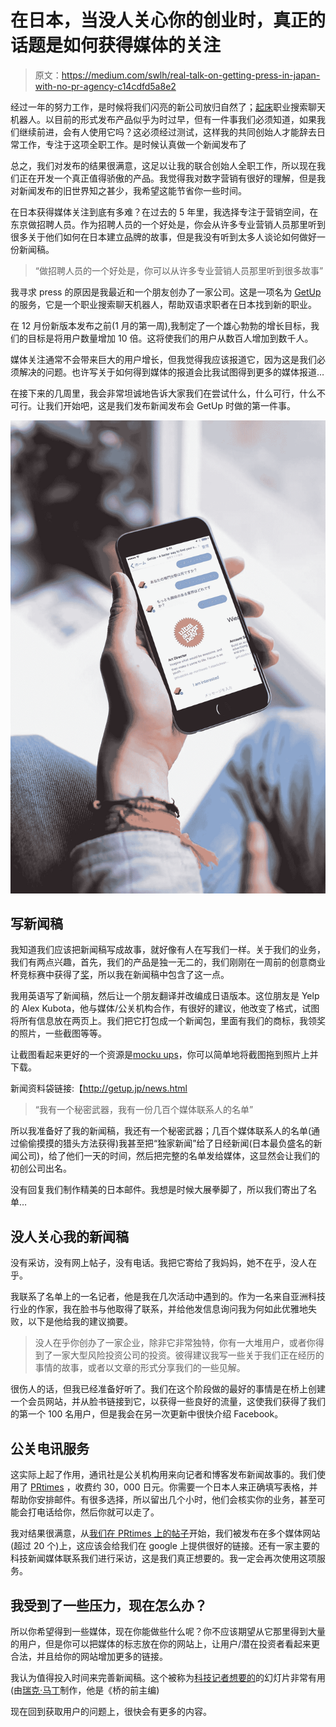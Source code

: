 # 在日本，当没人关心你的创业时，真正的话题是如何获得媒体的关注

> 原文：<https://medium.com/swlh/real-talk-on-getting-press-in-japan-with-no-pr-agency-c14cdfd5a8e2>

经过一年的努力工作，是时候将我们闪亮的新公司放归自然了；[起床](http://getup.jp/)职业搜索聊天机器人。以目前的形式发布产品似乎为时过早，但有一件事我们必须知道，如果我们继续前进，会有人使用它吗？这必须经过测试，这样我的共同创始人才能辞去日常工作，专注于这项全职工作。是时候认真做一个新闻发布了

总之，我们对发布的结果很满意，这足以让我的联合创始人全职工作，所以现在我们正在开发一个真正值得骄傲的产品。我觉得我对数字营销有很好的理解，但是我对新闻发布的旧世界知之甚少，我希望这能节省你一些时间。

在日本获得媒体关注到底有多难？在过去的 5 年里，我选择专注于营销空间，在东京做招聘人员。作为招聘人员的一个好处是，你会从许多专业营销人员那里听到很多关于他们如何在日本建立品牌的故事，但是我没有听到太多人谈论如何做好一份新闻稿。

> “做招聘人员的一个好处是，你可以从许多专业营销人员那里听到很多故事”

我寻求 press 的原因是我最近和一个朋友创办了一家公司。这是一项名为 [GetUp](http://getup.jp) 的服务，它是一个职业搜索聊天机器人，帮助双语求职者在日本找到新的职业。

在 12 月份新版本发布之前(1 月的第一周),我制定了一个雄心勃勃的增长目标，我们的目标是将用户数量增加 10 倍。这将使我们的用户从数百人增加到数千人。

媒体关注通常不会带来巨大的用户增长，但我觉得我应该报道它，因为这是我们必须解决的问题。也许写关于如何得到媒体的报道会比我试图得到更多的媒体报道…

在接下来的几周里，我会非常坦诚地告诉大家我们在尝试什么，什么可行，什么不可行。让我们开始吧，这是我们发布新闻发布会 GetUp 时做的第一件事。

![](img/60dddfc8cbc9775c84385c2f3c30f467.png)

## 写新闻稿

我知道我们应该把新闻稿写成故事，就好像有人在写我们一样。关于我们的业务，我们有两点兴趣，首先，我们的产品是独一无二的，我们刚刚在一周前的创意商业杯竞标赛中获得了[奖](http://www.photolife14.com/20161101cbc)，所以我在新闻稿中包含了这一点。

我用英语写了新闻稿，然后让一个朋友翻译并改编成日语版本。这位朋友是 Yelp 的 Alex Kubota，他与媒体/公关机构合作，有很好的建议，他改变了格式，试图将所有信息放在两页上。我们把它打包成一个新闻包，里面有我们的商标，我领奖的照片，一些截图等等。

让截图看起来更好的一个资源是[mocku ups](https://www.mockuuups.com)，你可以简单地将截图拖到照片上并下载。

新闻资料袋链接:【http://getup.jp/news.html 

> “我有一个秘密武器，我有一份几百个媒体联系人的名单”

所以我准备好了我的新闻稿，我还有一个秘密武器；几百个媒体联系人的名单(通过偷偷摸摸的猎头方法获得)我甚至把“独家新闻”给了日经新闻(日本最负盛名的新闻公司)，给了他们一天的时间，然后把完整的名单发给媒体，这显然会让我们的初创公司出名。

没有回复我们制作精美的日本邮件。我想是时候大展拳脚了，所以我们寄出了名单…

## 没人关心我的新闻稿

没有采访，没有网上帖子，没有电话。我把它寄给了我妈妈，她不在乎，没人在乎。

我联系了名单上的一名记者，他是我在几次活动中遇到的。作为一名来自亚洲科技行业的作家，我在脸书与他取得了联系，并给他发信息询问我为何如此优雅地失败，以下是他给我的建议摘要。

> 没人在乎你创办了一家企业，除非它非常独特，你有一大堆用户，或者你得到了一家大型风险投资公司的投资。彼得建议我写一些关于我们正在经历的事情的故事，或者以文章的形式分享我们的一些见解。

很伤人的话，但我已经准备好听了。我们在这个阶段做的最好的事情是在桥上创建一个会员网站，并从脸书链接到它，以获得一些良好的流量，这使我们获得了我们的第一个 100 名用户，但是我会在另一次更新中很快介绍 Facebook。

## 公关电讯服务

这实际上起了作用，通讯社是公关机构用来向记者和博客发布新闻故事的。我们使用了 [PRtimes](http://prtimes.jp/) ，收费约 30，000 日元。你需要一个日本人来正确填写表格，并帮助你安排邮件。有很多选择，所以留出几个小时，他们会核实你的业务，甚至可能会打电话给你，然后你就可以走了。

我对结果很满意，从[我们在 PRtimes 上的帖子](http://prtimes.jp/main/html/rd/p/000000002.000022680.html)开始，我们被发布在多个媒体网站(超过 20 个)上，这应该会给我们在 google 上提供很好的链接。还有一家主要的科技新闻媒体联系我们进行采访，这是我们真正想要的。我一定会再次使用这项服务。

## 我受到了一些压力，现在怎么办？

所以你希望得到一些媒体，现在你能做些什么呢？你不应该期望从它那里得到大量的用户，但是你可以把媒体的标志放在你的网站上，让用户/潜在投资者看起来更合法，并且给你的网站增加更多的链接。

我认为值得投入时间来完善新闻稿。这个被称为[科技记者想要的](http://1rick.github.io/iosmeetup/)的幻灯片非常有用(由[瑞克·马丁](/@1rick)制作，他是《桥的前主编)

现在回到获取用户的问题上，很快会有更多的内容。